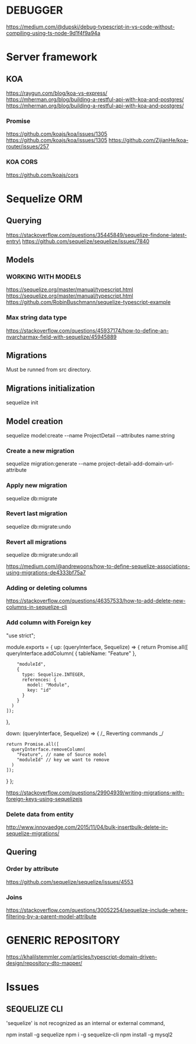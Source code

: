 # DEBUGGER

https://medium.com/@dupski/debug-typescript-in-vs-code-without-compiling-using-ts-node-9d1f4f9a94a

# Server framework

## KOA

https://raygun.com/blog/koa-vs-express/
https://mherman.org/blog/building-a-restful-api-with-koa-and-postgres/
https://mherman.org/blog/building-a-restful-api-with-koa-and-postgres/

### Promise

https://github.com/koajs/koa/issues/1305
https://github.com/koajs/koa/issues/1305
https://github.com/ZijianHe/koa-router/issues/257

### KOA CORS

https://github.com/koajs/cors

# Sequelize ORM

## Querying

https://stackoverflow.com/questions/35445849/sequelize-findone-latest-entry\
https://github.com/sequelize/sequelize/issues/7840

## Models

### WORKING WITH MODELS

https://sequelize.org/master/manual/typescript.html
https://sequelize.org/master/manual/typescript.html
https://github.com/RobinBuschmann/sequelize-typescript-example

### Max string data type

https://stackoverflow.com/questions/45937174/how-to-define-an-nvarcharmax-field-with-sequelize/45945889

## Migrations

Must be runned from src directory.

## Migrations initialization

sequelize init

## Model creation

sequelize model:create --name ProjectDetail --attributes name:string

### Create a new migration

sequelize migration:generate --name project-detail-add-domain-url-attribute

### Apply new migration

sequelize db:migrate

### Revert last migration

sequelize db:migrate:undo

### Revert all migrations

sequelize db:migrate:undo:all

https://medium.com/@andrewoons/how-to-define-sequelize-associations-using-migrations-de4333bf75a7

### Adding or deleting columns

https://stackoverflow.com/questions/46357533/how-to-add-delete-new-columns-in-sequelize-cli

### Add column with Foreign key

"use strict";

module.exports = {
up: (queryInterface, Sequelize) => {
return Promise.all([
queryInterface.addColumn(
{ tableName: "Feature" },

        "moduleId",
        {
          type: Sequelize.INTEGER,
          references: {
            model: "Module",
            key: "id"
          }
        }
      )
    ]);

},

down: (queryInterface, Sequelize) => {
/_ Reverting commands _/

    return Promise.all([
      queryInterface.removeColumn(
        "Feature", // name of Source model
        "moduleId" // key we want to remove
      )
    ]);

}
};

https://stackoverflow.com/questions/29904939/writing-migrations-with-foreign-keys-using-sequelizejs

### Delete data from entity

http://www.innovaedge.com/2015/11/04/bulk-insertbulk-delete-in-sequelize-migrations/

## Quering

### Order by attribute

https://github.com/sequelize/sequelize/issues/4553

### Joins

https://stackoverflow.com/questions/30052254/sequelize-include-where-filtering-by-a-parent-model-attribute

# GENERIC REPOSITORY

https://khalilstemmler.com/articles/typescript-domain-driven-design/repository-dto-mapper/

# Issues

## SEQUELIZE CLI

'sequelize' is not recognized as an internal or external command,

npm install -g sequelize
npm i -g sequelize-cli
npm install -g mysql2
